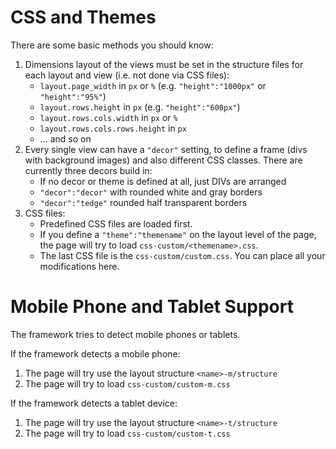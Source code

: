 # CSS and Themes

There are some basic methods you should know:

1. Dimensions layout of the views must be set in the structure 
   files for each layout and view (i.e. not done via CSS files):
   * `layout.page_width` in `px` or `%` (e.g. `"height":"1000px"` 
      or `"height":"95%"`)
   * `layout.rows.height` in `px` (e.g. `"height":"600px"`)
   * `layout.rows.cols.width` in `px` or `%`
   * `layout.rows.cols.rows.height` in `px`
   * ... and so on
2. Every single view can have a `"decor"` setting, 
   to define a frame (divs with background images) and 
   also different CSS classes.
   There are currently three decors build in:
   * If no decor or theme is defined at all, just DIVs are arranged
   * `"decor":"decor"` with rounded white and gray borders 
   * `"decor":"tedge"` rounded half transparent borders
3. CSS files:
   * Predefined CSS files are loaded first.
   * If you define a `"theme":"themename"` on the layout level of 
     the page, the page will try to load `css-custom/<themename>.css`. 
   * The last CSS file is the `css-custom/custom.css`. 
     You can place all your modifications here. 
    

# Mobile Phone and Tablet Support   
The framework tries to detect mobile phones or tablets. 

If the framework detects a mobile phone:

1. The page will try use the layout structure `<name>-m/structure` 
2. The page will try to load `css-custom/custom-m.css` 
    
If the framework detects a tablet device:

1. The page will try use the layout structure `<name>-t/structure` 
2. The page will try to load `css-custom/custom-t.css` 
